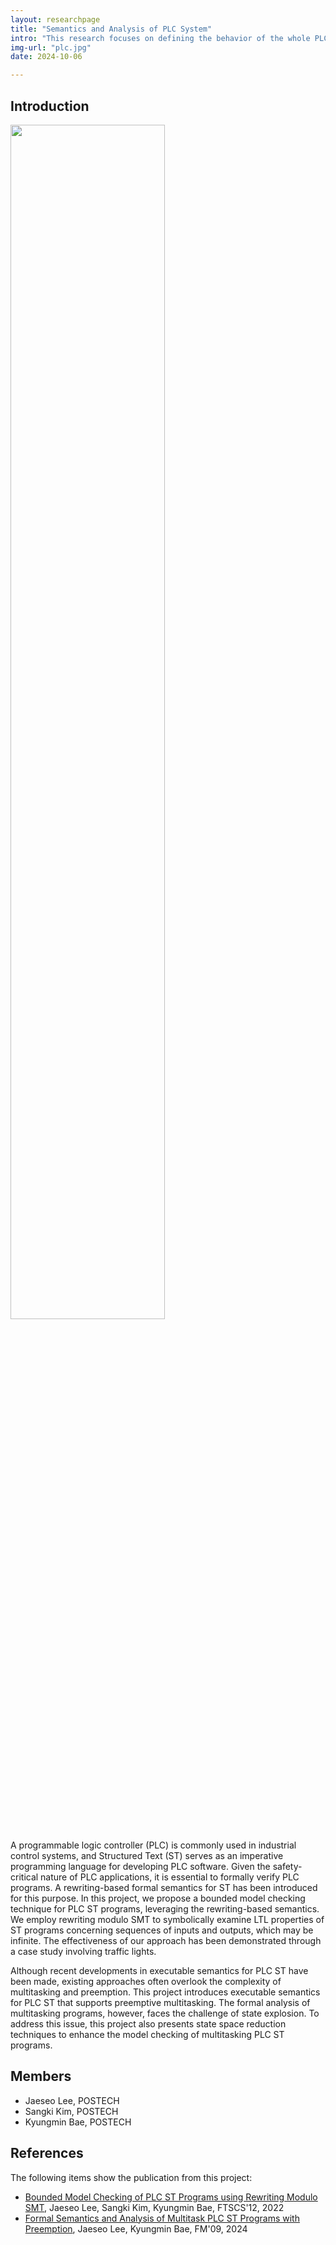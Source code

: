 ```yaml
---
layout: researchpage
title: "Semantics and Analysis of PLC System"
intro: "This research focuses on defining the behavior of the whole PLC behavior including the PLC ST, multitask, external environment, and communication features."
img-url: "plc.jpg"
date: 2024-10-06

---
```


## Introduction
<img src="{{site.baseurl}}/images/respic/plc.jpg" width="70%">

A programmable logic controller (PLC) is commonly used in industrial control systems, and Structured Text (ST) serves as an imperative programming language for developing PLC software. Given the safety-critical nature of PLC applications, it is essential to formally verify PLC programs. A rewriting-based formal semantics for ST has been introduced for this purpose. In this project, we propose a bounded model checking technique for PLC ST programs, leveraging the rewriting-based semantics. We employ rewriting modulo SMT to symbolically examine LTL properties of ST programs concerning sequences of inputs and outputs, which may be infinite. The effectiveness of our approach has been demonstrated through a case study involving traffic lights.

Although recent developments in executable semantics for PLC ST have been made, existing approaches often overlook the complexity of multitasking and preemption. This project introduces executable semantics for PLC ST that supports preemptive multitasking. The formal analysis of multitasking programs, however, faces the challenge of state explosion. To address this issue, this project also presents state space reduction techniques to enhance the model checking of multitasking PLC ST programs.


## Members
*   Jaeseo Lee, POSTECH
*   Sangki Kim, POSTECH
*   Kyungmin Bae, POSTECH

## References

The following items show the publication from this project:

*   [Bounded Model Checking of PLC ST Programs using Rewriting Modulo SMT](https://dl.acm.org/doi/10.1145/3563822.3568016), Jaeseo Lee, Sangki Kim, Kyungmin Bae, FTSCS'12, 2022
*   [Formal Semantics and Analysis of Multitask PLC ST Programs with Preemption](https://link.springer.com/chapter/10.1007/978-3-031-71162-6_22), Jaeseo Lee, Kyungmin Bae, FM'09, 2024

